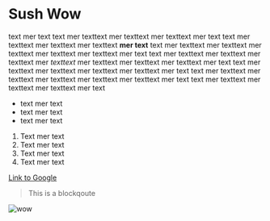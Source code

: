 # Sush Wow
text mer text text mer texttext mer texttext mer texttext mer text
text mer texttext mer texttext mer texttext **mer text**
text mer texttext mer texttext mer texttext mer texttext mer texttext mer text
text mer texttext mer texttext mer texttext mer *texttext* mer texttext mer texttext mer texttext mer text
text mer texttext mer texttext mer texttext mer texttext mer text
text mer texttext mer texttext mer texttext mer texttext mer texttext mer text
text mer texttext mer texttext mer texttext mer text


- text mer text
- text mer text
- text mer text



1. Text mer text
2. Text mer text
3. Text mer text
4. Text mer text


[Link to Google](http://google.com/)

> This is a blockqoute

![wow](http://i.giphy.com/u33BcMbqQmJGg.gif)

